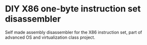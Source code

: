 # DIY X86 one-byte instruction set disassembler
Self made assembly disassembler for the X86 instruction set, part of advanced OS and virtualization class project.
